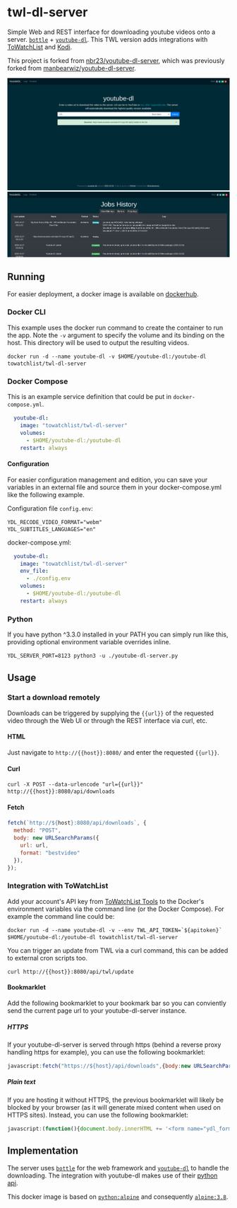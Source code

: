 <!-- ![Docker Stars Shield](https://img.shields.io/docker/stars/nbr23/youtube-dl-server.svg?style=flat-square)
![Docker Pulls Shield](https://img.shields.io/docker/pulls/nbr23/youtube-dl-server.svg?style=flat-square)
[![GitHub license](https://img.shields.io/badge/license-MIT-blue.svg?style=flat-square)](https://raw.githubusercontent.com/nbr23/youtube-dl-server/master/LICENSE) -->

# twl-dl-server

Simple Web and REST interface for downloading youtube videos onto a server. [`bottle`](https://github.com/bottlepy/bottle) + [`youtube-dl`](https://github.com/rg3/youtube-dl). This TWL version adds integrations with [ToWatchList](https://towatchlist.com) and [Kodi](https://kodi.tv).

This project is forked from [nbr23/youtube-dl-server](https://github.com/nbr23/youtube-dl-server), which was previously forked from [manbearwiz/youtube-dl-server](https://github.com/manbearwiz/youtube-dl-server).

![screenshot][1]
![screenshot][2]

## Running

For easier deployment, a docker image is available on [dockerhub](https://hub.docker.com/r/towatchlist/twl-dl-server).

### Docker CLI

This example uses the docker run command to create the container to run the app. Note the `-v` argument to specify the volume and its binding on the host. This directory will be used to output the resulting videos.

```shell
docker run -d --name youtube-dl -v $HOME/youtube-dl:/youtube-dl towatchlist/twl-dl-server
```

### Docker Compose

This is an example service definition that could be put in `docker-compose.yml`.

```yml
  youtube-dl:
    image: "towatchlist/twl-dl-server"
    volumes:
      - $HOME/youtube-dl:/youtube-dl
    restart: always
```

#### Configuration
For easier configuration management and edition, you can save your variables in an external file and source them in your docker-compose.yml like the following example.

Configuration file `config.env`:

```
YDL_RECODE_VIDEO_FORMAT="webm"
YDL_SUBTITLES_LANGUAGES="en"
```

docker-compose.yml:
```yml
  youtube-dl:
    image: "towatchlist/twl-dl-server"
    env_file:
      - ./config.env
    volumes:
      - $HOME/youtube-dl:/youtube-dl
    restart: always
```

### Python

If you have python ^3.3.0 installed in your PATH you can simply run like this, providing optional environment variable overrides inline.

```shell
YDL_SERVER_PORT=8123 python3 -u ./youtube-dl-server.py
```

## Usage

### Start a download remotely

Downloads can be triggered by supplying the `{{url}}` of the requested video through the Web UI or through the REST interface via curl, etc.

#### HTML

Just navigate to `http://{{host}}:8080/` and enter the requested `{{url}}`.

#### Curl

```shell
curl -X POST --data-urlencode "url={{url}}" http://{{host}}:8080/api/downloads
```

#### Fetch

```javascript
fetch(`http://${host}:8080/api/downloads`, {
  method: "POST",
  body: new URLSearchParams({
    url: url,
    format: "bestvideo"
  }),
});
```

### Integration with ToWatchList

Add your account's API key from [ToWatchList Tools](https://towatchlist.com/tools) to the Docker's environment variables via the command line (or the Docker Compose). For example the command line could be:

```shell
docker run -d --name youtube-dl -v --env TWL_API_TOKEN=`${apitoken}` $HOME/youtube-dl:/youtube-dl towatchlist/twl-dl-server
```

You can trigger an update from TWL via a curl command, this can be added to external cron scripts too.

```shell
curl http://{{host}}:8080/api/twl/update
```

#### Bookmarklet

Add the following bookmarklet to your bookmark bar so you can conviently send the current page url to your youtube-dl-server instance.

##### HTTPS
If your youtube-dl-server is served through https (behind a reverse proxy handling https for example), you can use the following bookmarklet:

```javascript
javascript:fetch("https://${host}/api/downloads",{body:new URLSearchParams({url:window.location.href,format:"bestvideo"}),method:"POST"});
```

##### Plain text
If you are hosting it without HTTPS, the previous bookmarklet will likely be blocked by your browser (as it will generate mixed content when used on HTTPS sites).
Instead, you can use the following bookmarklet:

```javascript
javascript:(function(){document.body.innerHTML += '<form name="ydl_form" method="POST" action="http://${host}/api/downloads"><input name="url" type="url" value="'+window.location.href+'"/></form>';document.ydl_form.submit()})();
```

## Implementation

The server uses [`bottle`](https://github.com/bottlepy/bottle) for the web framework and [`youtube-dl`](https://github.com/rg3/youtube-dl) to handle the downloading. The integration with youtube-dl makes use of their [python api](https://github.com/rg3/youtube-dl#embedding-youtube-dl).

This docker image is based on [`python:alpine`](https://registry.hub.docker.com/_/python/) and consequently [`alpine:3.8`](https://hub.docker.com/_/alpine/).

[1]:https://github.com/ToWatchList/twl-dl-server/raw/main/youtube-dl-server.png
[2]:https://github.com/ToWatchList/twl-dl-server/raw/main/youtube-dl-server-logs.png
